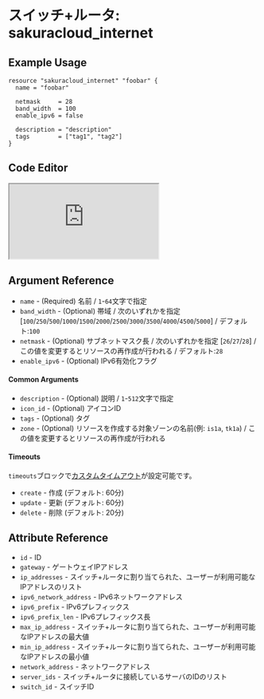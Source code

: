 # スイッチ+ルータ: sakuracloud_internet

## Example Usage

```hcl
resource "sakuracloud_internet" "foobar" {
  name = "foobar"

  netmask     = 28
  band_width  = 100
  enable_ipv6 = false

  description = "description"
  tags        = ["tag1", "tag2"]
}
```

<div class="editor">

<h2>Code Editor</h2>

<iframe src="https://zouen-alpha.usacloud.jp/#resource/internet"></iframe>

</div>


## Argument Reference

* `name` - (Required) 名前 / `1`-`64`文字で指定
* `band_width` - (Optional) 帯域 / 次のいずれかを指定 [`100`/`250`/`500`/`1000`/`1500`/`2000`/`2500`/`3000`/`3500`/`4000`/`4500`/`5000`] / デフォルト:`100`
* `netmask` - (Optional) サブネットマスク長 / 次のいずれかを指定 [`26`/`27`/`28`] / この値を変更するとリソースの再作成が行われる / デフォルト:`28`
* `enable_ipv6` - (Optional) IPv6有効化フラグ

#### Common Arguments

* `description` - (Optional) 説明 / `1`-`512`文字で指定
* `icon_id` - (Optional) アイコンID
* `tags` - (Optional) タグ
* `zone` - (Optional) リソースを作成する対象ゾーンの名前(例: `is1a`, `tk1a`) / この値を変更するとリソースの再作成が行われる

#### Timeouts

`timeouts`ブロックで[カスタムタイムアウト](https://www.terraform.io/docs/configuration/resources.html#operation-timeouts)が設定可能です。  

* `create` - 作成 (デフォルト: 60分)
* `update` - 更新 (デフォルト: 60分)
* `delete` - 削除 (デフォルト: 20分)

## Attribute Reference

* `id` - ID
* `gateway` - ゲートウェイIPアドレス
* `ip_addresses` - スイッチ+ルータに割り当てられた、ユーザーが利用可能なIPアドレスのリスト
* `ipv6_network_address` - IPv6ネットワークアドレス
* `ipv6_prefix` - IPv6プレフィックス
* `ipv6_prefix_len` - IPv6プレフィックス長
* `max_ip_address` - スイッチ+ルータに割り当てられた、ユーザーが利用可能なIPアドレスの最大値
* `min_ip_address` - スイッチ+ルータに割り当てられた、ユーザーが利用可能なIPアドレスの最小値
* `network_address` - ネットワークアドレス
* `server_ids` - スイッチ+ルータに接続しているサーバのIDのリスト
* `switch_id` - スイッチID
